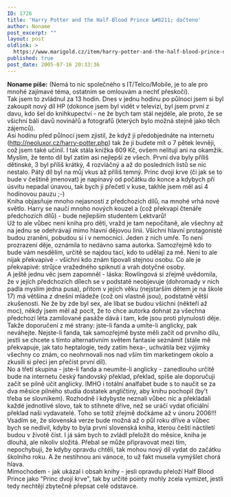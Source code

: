 ```yaml
---
ID: 1726
title: 'Harry Potter and the Half-Blood Prince &#8211; dočteno'
author: Noname
post_excerpt: ""
layout: post
oldlink: >
  https://www.marigold.cz/item/harry-potter-and-the-half-blood-prince-docteno
published: true
post_date: 2005-07-16 20:33:36
---
```

<p><strong>Noname píše:</strong> (Nemá to nic společného s IT/Telco/Mobile, je to ale pro mnohé zajímavé téma, ostatním se omlouvám a nechť přeskočí).<br />Tak jsem to zvládnul za 13 hodin. Dnes v jednu hodinu po půlnoci jsem si byl zakoupit nový díl HP (dokonce jsem byl vidět v televizi, byl jsem první z davu, kdo šel do knihkupectví - ne že bych tam stál nejdéle, ale proto, že se všichni báli davů novinářů a fotografů (kterých bylo možná stejně jako těch zájemců).<br />Asi hodinu před půlnocí jsem zjistil, že když ji předobjednáte na internetu (<a href="http://neoluxor.cz/harry-potter.php" >http://neoluxor.cz/harry-potter.php</a>) tak že ji budete mít o&nbsp;7 pětek levněji, což jsem také učinil. I tak stála knížka 609 Kč, ovšem nelituji ani na okamžik.<br />Myslím, že tento díl byl zatím asi nejlepší ze všech. První dva byly příliš dětinské, 3 byl příliš krátký, 4 rozvláčný a až do posledních listů se nic nestalo. Pátý díl byl na můj vkus až příliš temný. Princ dvojí krve (či jak se to bude v češtině jmenovat) je napínavý od počátku do konce a kdybych při úsvitu nepadal únavou, tak bych ji přečetl v kuse, takhle jsem měl asi 4 hodinovou pauzu ;-)<br />Kniha objasňuje mnoho nejasností z předchozích dílů, na mnohé vrhá nové světlo. Harry se naučí mnoho nových kouzel a (což překvapí čtenáře předchozích dílů) - bude nejlepším studentem Lektvarů!<br />Už to ale vůbec není kniha pro děti, vražd je tam nepočítaně, ale všechny až na jednu se odehrávají mimo hlavní dějovou linii. Všichni hlavní protagonisté budou zraněni, pobudou si i v nemocnici. Jeden z nich umře. To není prozrazení děje, oznámila to nedávno sama autorka. Samozřejmě kdo to bude vám nesdělím, určitě se najdou tací, kdo to udělají za mě. Není to ale nijak překvapivé - všichni kdo znám tipovali stejnou osobu. Co ale je překvapivé:&nbsp;strůjce vražedného spiknutí a vrah dotyčné osoby.<br />A ještě jednu věc jsem zapomněl - láska: Rowlingová si zřejmě uvědomila, že v jejích předchozích dílech se v podstatě neobjevuje (dohromady v nich padla myslím jedna pusa), přitom v jejich věku (nejstarším dětem je na škole 17)&nbsp;má většina z dnešní mládeže (což oni vlastně jsou), podstatně větší zkušenosti. Ne že by zde byl sex, ale líbat se budou všichni (někteří až moc), někdy jsem měl až pocit, že to chce&nbsp;autorka dohnat za všechna předchozí léta zamilované pasáže dává i tam, kde jsou proti plynulosti děje.<br />Takže doporučení z mé strany: jste-li fanda a umíte-li anglicky, pak neváhejte. Nejste-li fanda, tak samozřejmě byste měli začít od prvního dílu, jestli se chcete s tímto alternativním světem fantasie seznámit (stále mě překvapuje, jak tato heptalogie, tedy zatím hexa-,&nbsp;uchvátila bez výjimky všechny co znám, co neohrnovali nos nad vším tím marketingem okolo a zkusili si přeci jen přečíst první díl).<br />No a třetí skupina - jste-li fanda a neumíte-li anglicky - zanedlouho určitě bude na internetu český fandovský překlad, překlad, spíše ale doporučuji začít se pilně učit anglicky. IMHO i totální analfabet bude s to naučit se za dva měsíce pilného studia dostatek angličtiny, aby knihu pochopil (by't třeba se slovníkem). Rozhodně i kdybyste neznali vůbec nic a překládali každé jednotlivé slovo, tak to stihnete dříve, než se uráčí vydat oficiální překlad naši vydavatelé. Toho se totiž zřejmě dočkáme až v únoru 2006!!!<br />Vsadím se, že slovenská verze bude možná až o půl roku dříve a vůbec bych se nedivil, kdyby to byla první slovenská kniha, kterou čeští náctiletí budou v životě číst. I já sám bych to zvládl přeložit do měsíce, kniha je dlouhá, ale nikoliv složitá. Přebal se může připravovat mezi tím, nepochybuji, že kdyby opravdu chtěli, tak mohou nový díl vydat do začátku školního roku. A že nestihnou ani vánoce, to už fakt musela vymýšlet chorá hlava.<br />Mimochodem - jak ukázal i obsah knihy&nbsp;- jesli opravdu přeloží Half Blood Prince jako "Princ dvojí krve", tak by určité pointy mohly zcela vymizet, jestli tedy nechtějí zbytečně přepsat celé odstavce.
</p>
